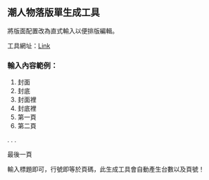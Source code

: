 ## 潮人物落版單生成工具

將版面配置改為直式輸入以便排版編輯。

工具網址：[Link](https://nczz.github.io/chew_printing_doc_gen/)

### 輸入內容範例：

1. 封面
2. 封底
3. 封面裡
4. 封底裡
5. 第一頁
6. 第二頁

.
.
.

最後一頁

輸入標題即可，行號即等於頁碼，此生成工具會自動產生台數以及頁號！
